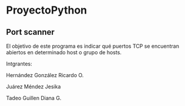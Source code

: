 # ProyectoPython
## Port scanner

El objetivo de este programa es indicar qué puertos TCP se encuentran abiertos en determinado host o grupo de hosts.

Intgrantes:

Hernández González Ricardo O.

Juárez Méndez Jesika

Tadeo Guillen Diana G.
